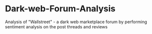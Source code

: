 # Dark-web-Forum-Analysis
Analysis of "Wallstreet" - a dark web marketplace forum by performing sentiment analysis on the post threads and reviews
